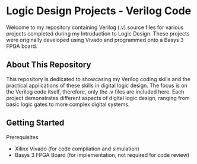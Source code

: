 # Logic Design Projects - Verilog Code
Welcome to my repository containing Verilog (.v) source files for various projects completed during my Introduction to Logic Design. These projects were originally developed using Vivado and programmed onto a Basys 3 FPGA board.

## About This Repository
This repository is dedicated to showcasing my Verilog coding skills and the practical applications of these skills in digital logic design. The focus is on the Verilog code itself, therefore, only the .v files are included here. Each project demonstrates different aspects of digital logic design, ranging from basic logic gates to more complex digital systems.

## Getting Started
Prerequisites
- Xilinx Vivado (for code compilation and simulation)
- Basys 3 FPGA Board (for implementation, not required for code review)
